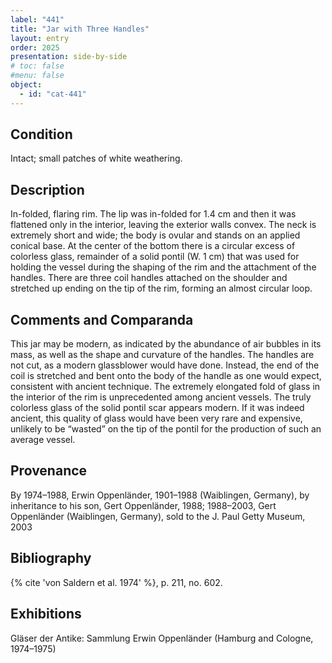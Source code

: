 ```yaml
---
label: "441"
title: "Jar with Three Handles"
layout: entry
order: 2025
presentation: side-by-side
# toc: false
#menu: false 
object:
  - id: "cat-441"
---
```


## Condition

Intact; small patches of white weathering.

## Description

In-folded, flaring rim. The lip was in-folded for 1.4 cm and then it was flattened only in the interior, leaving the exterior walls convex. The neck is extremely short and wide; the body is ovular and stands on an applied conical base. At the center of the bottom there is a circular excess of colorless glass, remainder of a solid pontil (W. 1 cm) that was used for holding the vessel during the shaping of the rim and the attachment of the handles. There are three coil handles attached on the shoulder and stretched up ending on the tip of the rim, forming an almost circular loop.

## Comments and Comparanda

This jar may be modern, as indicated by the abundance of air bubbles in its mass, as well as the shape and curvature of the handles. The handles are not cut, as a modern glassblower would have done. Instead, the end of the coil is stretched and bent onto the body of the handle as one would expect, consistent with ancient technique. The extremely elongated fold of glass in the interior of the rim is unprecedented among ancient vessels. The truly colorless glass of the solid pontil scar appears modern. If it was indeed ancient, this quality of glass would have been very rare and expensive, unlikely to be “wasted” on the tip of the pontil for the production of such an average vessel.

## Provenance

By 1974–1988, Erwin Oppenländer, 1901–1988 (Waiblingen, Germany), by inheritance to his son, Gert Oppenländer, 1988; 1988–2003, Gert Oppenländer (Waiblingen, Germany), sold to the J. Paul Getty Museum, 2003

## Bibliography

{% cite 'von Saldern et al. 1974' %}, p. 211, no. 602.

## Exhibitions

Gläser der Antike: Sammlung Erwin Oppenländer (Hamburg and Cologne, 1974–1975)